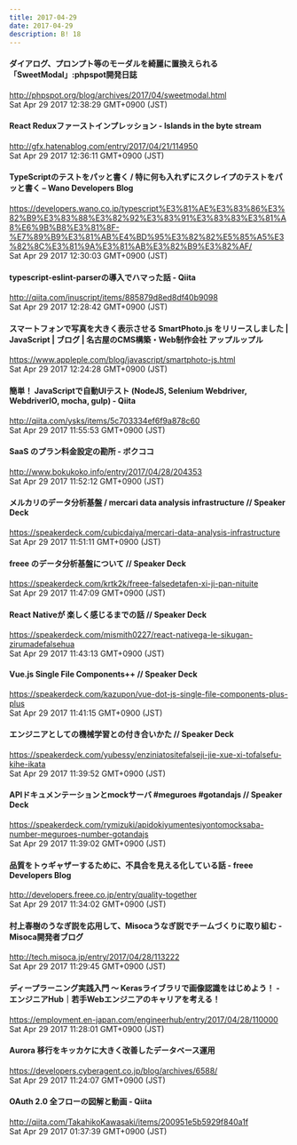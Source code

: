 ```yaml
---
title: 2017-04-29
date: 2017-04-29
description: B! 18
---
```


#### ダイアログ、プロンプト等のモーダルを綺麗に置換えられる「SweetModal」:phpspot開発日誌
http://phpspot.org/blog/archives/2017/04/sweetmodal.html<br>
Sat Apr 29 2017 12:38:29 GMT+0900 (JST)<br>


#### React Reduxファーストインプレッション - Islands in the byte stream
http://gfx.hatenablog.com/entry/2017/04/21/114950<br>
Sat Apr 29 2017 12:36:11 GMT+0900 (JST)<br>


#### TypeScriptのテストをパッと書く / 特に何も入れずにスクレイプのテストをパッと書く – Wano Developers Blog
https://developers.wano.co.jp/typescript%E3%81%AE%E3%83%86%E3%82%B9%E3%83%88%E3%82%92%E3%83%91%E3%83%83%E3%81%A8%E6%9B%B8%E3%81%8F-%E7%89%B9%E3%81%AB%E4%BD%95%E3%82%82%E5%85%A5%E3%82%8C%E3%81%9A%E3%81%AB%E3%82%B9%E3%82%AF/<br>
Sat Apr 29 2017 12:30:03 GMT+0900 (JST)<br>


#### typescript-eslint-parserの導入でハマった話 - Qiita
http://qiita.com/inuscript/items/885879d8ed8df40b9098<br>
Sat Apr 29 2017 12:28:42 GMT+0900 (JST)<br>


#### スマートフォンで写真を大きく表示させる SmartPhoto.js をリリースしました | JavaScript | ブログ | 名古屋のCMS構築・Web制作会社 アップルップル
https://www.appleple.com/blog/javascript/smartphoto-js.html<br>
Sat Apr 29 2017 12:24:28 GMT+0900 (JST)<br>


#### 簡単！ JavaScriptで自動UIテスト (NodeJS, Selenium Webdriver, WebdriverIO, mocha, gulp) - Qiita
http://qiita.com/ysks/items/5c703334ef6f9a878c60<br>
Sat Apr 29 2017 11:55:53 GMT+0900 (JST)<br>


#### SaaS のプラン料金設定の勘所 - ボクココ
http://www.bokukoko.info/entry/2017/04/28/204353<br>
Sat Apr 29 2017 11:52:12 GMT+0900 (JST)<br>


#### メルカリのデータ分析基盤 / mercari data analysis infrastructure // Speaker Deck
https://speakerdeck.com/cubicdaiya/mercari-data-analysis-infrastructure<br>
Sat Apr 29 2017 11:51:11 GMT+0900 (JST)<br>


#### freee のデータ分析基盤について // Speaker Deck
https://speakerdeck.com/krtk2k/freee-falsedetafen-xi-ji-pan-nituite<br>
Sat Apr 29 2017 11:47:09 GMT+0900 (JST)<br>


#### React Nativeが 楽しく感じるまでの話 // Speaker Deck
https://speakerdeck.com/mismith0227/react-nativega-le-sikugan-zirumadefalsehua<br>
Sat Apr 29 2017 11:43:13 GMT+0900 (JST)<br>


#### Vue.js Single File Components++ // Speaker Deck
https://speakerdeck.com/kazupon/vue-dot-js-single-file-components-plus-plus<br>
Sat Apr 29 2017 11:41:15 GMT+0900 (JST)<br>


#### エンジニアとしての機械学習との付き合いかた // Speaker Deck
https://speakerdeck.com/yubessy/enziniatositefalseji-jie-xue-xi-tofalsefu-kihe-ikata<br>
Sat Apr 29 2017 11:39:52 GMT+0900 (JST)<br>


#### APIドキュメンテーションとmockサーバ #meguroes #gotandajs // Speaker Deck
https://speakerdeck.com/rymizuki/apidokiyumentesiyontomocksaba-number-meguroes-number-gotandajs<br>
Sat Apr 29 2017 11:39:02 GMT+0900 (JST)<br>


#### 品質をトゥギャザーするために、不具合を見える化している話 - freee Developers Blog
http://developers.freee.co.jp/entry/quality-together<br>
Sat Apr 29 2017 11:34:02 GMT+0900 (JST)<br>


#### 村上春樹のうなぎ説を応用して、Misocaうなぎ説でチームづくりに取り組む - Misoca開発者ブログ
http://tech.misoca.jp/entry/2017/04/28/113222<br>
Sat Apr 29 2017 11:29:45 GMT+0900 (JST)<br>


#### ディープラーニング実践入門 〜 Kerasライブラリで画像認識をはじめよう！ - エンジニアHub｜若手Webエンジニアのキャリアを考える！
https://employment.en-japan.com/engineerhub/entry/2017/04/28/110000<br>
Sat Apr 29 2017 11:28:01 GMT+0900 (JST)<br>


#### Aurora 移行をキッカケに大きく改善したデータベース運用
https://developers.cyberagent.co.jp/blog/archives/6588/<br>
Sat Apr 29 2017 11:24:07 GMT+0900 (JST)<br>


#### OAuth 2.0 全フローの図解と動画 - Qiita
http://qiita.com/TakahikoKawasaki/items/200951e5b5929f840a1f<br>
Sat Apr 29 2017 01:37:39 GMT+0900 (JST)<br>


